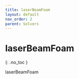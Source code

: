 ```yaml
---
title: laserBeamFoam
layout: default
nav_order: 2
parent: Solvers
---
```


# laserBeamFoam
{: .no_toc }

laserBeamFoam

